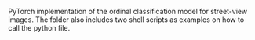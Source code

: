 PyTorch implementation of the ordinal classification model for street-view images. The folder also includes two shell scripts as examples on how to call the python file. 
